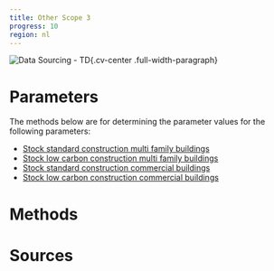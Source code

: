 ```yaml
---
title: Other Scope 3 
progress: 10
region: nl
---
```


![Data Sourcing - TD](/images/data-sourcing-td.jpg){.cv-center .full-width-paragraph}


# Parameters
The methods below are for determining the parameter values for the following parameters:

- [Stock standard construction multi family buildings](/5-resources/1-data/definitions/parameters/stock_construction_standard_residential_multi_family.md)
- [Stock low carbon construction multi family buildings](/5-resources/1-data/definitions/parameters/stock_construction_low_carbon_residential_multi_family.md)
- [Stock standard construction commercial buildings](/5-resources/1-data/definitions/parameters/stock_construction_standard_non_residential_commercial.md)
- [Stock low carbon construction commercial buildings](/5-resources/1-data/definitions/parameters/stock_construction_low_carbon_non_residential_commercial.md)



# Methods




# Sources





